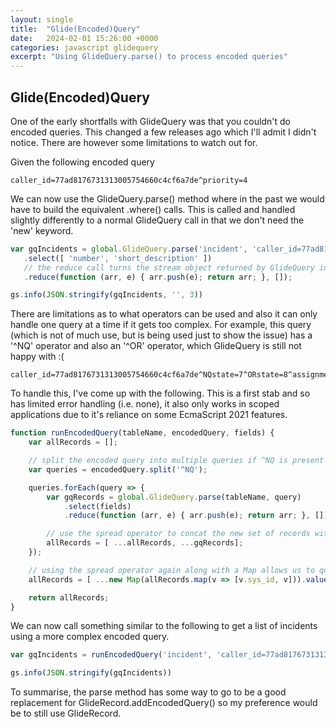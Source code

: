 ```yaml
---
layout: single
title:  "Glide(Encoded)Query"
date:   2024-02-01 15:26:00 +0000
categories: javascript glidequery
excerpt: "Using GlideQuery.parse() to process encoded queries"
---
```


## Glide(Encoded)Query
One of the early shortfalls with GlideQuery was that you couldn't do encoded queries.  This changed a few releases ago which I'll admit I didn't notice.  There are however some limitations to watch out for.
 
Given the following encoded query 

```
caller_id=77ad8176731313005754660c4cf6a7de^priority=4
```

 We can now use the GlideQuery.parse() method where in the past we would have to build the equivalent .where() calls.  This is called and handled slightly differently to a normal GlideQuery call in that we don't need the 'new' keyword.

 ```javascript
 var gqIncidents = global.GlideQuery.parse('incident', 'caller_id=77ad8176731313005754660c4cf6a7de^priority=4')
    .select([ 'number', 'short_description' ])
    // the reduce call turns the stream object returned by GlideQuery into an array
    .reduce(function (arr, e) { arr.push(e); return arr; }, []);

gs.info(JSON.stringify(gqIncidents, '', 3))
```
There are limitations as to what operators can be used and also it can only handle one query at a time if it gets too complex.  For example, this query (which is not of much use, but is being used just to show the issue) has a '^NQ' operator and also an '^OR' operator, which GlideQuery is still not happy with :(

```
caller_id=77ad8176731313005754660c4cf6a7de^NQstate=7^ORstate=8^assignment_group=NULL
```

To handle this, I've come up with the following.  This is a first stab and so has limited error handling (i.e. none), it also only works in scoped applications due to it's reliance on some EcmaScript 2021 features.

```javascript
function runEncodedQuery(tableName, encodedQuery, fields) {
    var allRecords = [];

    // split the encoded query into multiple queries if ^NQ is present
    var queries = encodedQuery.split('^NQ');

    queries.forEach(query => {
        var gqRecords = global.GlideQuery.parse(tableName, query)
            .select(fields)
            .reduce(function (arr, e) { arr.push(e); return arr; }, [])

        // use the spread operator to concat the new set of records with those discovered so far
        allRecords = [ ...allRecords, ...gqRecords];
    });

    // using the spread operator again along with a Map allows us to quickly remove duplciate values.
    allRecords = [ ...new Map(allRecords.map(v => [v.sys_id, v])).values() ];

    return allRecords;
}
```

We can now call something similar to the following to get a list of incidents using a more complex encoded query.

```javascript
var gqIncidents = runEncodedQuery('incident', 'caller_id=77ad8176731313005754660c4cf6a7de^NQstate=7^ORstate=8^assignment_group=NULL', ['number', 'short_description']);

gs.info(JSON.stringify(gqIncidents))
```

To summarise, the parse method has some way to go to be a good replacement for GlideRecord.addEncodedQuery() so my preference would be to still use GlideRecord.  